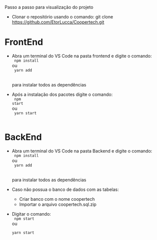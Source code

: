 Passo a passo para visualização do projeto

- Clonar o repositório usando o comando:
    git clone https://github.com/EtorLucca/Coopertech.git


<h1>FrontEnd</h1>

- Abra um terminal do VS Code na pasta frontend e digite o comando:<br>
    <code>
    npm install
    </code><br>
  ou<br>
    <code>
    yarn add<br>
    </code><br>
  para instalar todos as dependências<br>

- Após a instalação dos pacotes digite o comando:<br>
    <code>
    npm start
    </code><br>
  ou<br>
    <code>
    yarn start<br>
    </code><br>


<h1>BackEnd</h1>

- Abra um terminal do VS Code na pasta Backend e digite o comando:<br>
    <code>
    npm install
    </code><br>
  ou<br>
    <code>
    yarn add<br>
    </code><br>
  para instalar todos as dependências<br>

- Caso não possua o banco de dados com as tabelas:<br>
  - Criar banco com o nome coopertech<br>
  - Importar o arquivo coopertech.sql.zip<br>

- Digitar o comando:<br>
    <code>
    npm start
    </code><br>
  ou<br>
    <code>
    yarn start<br>
    </code><br>